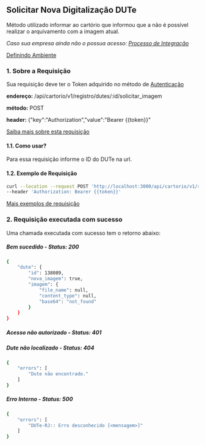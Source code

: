 ## Solicitar Nova Digitalização DUTe

Método utilizado informar ao cartório que informou que a não é possível realizar o arquivamento com a imagem atual.

*Caso sua empresa ainda não o possua acesso: [Processo de Integração](../../integracao.md)*

[Definindo Ambiente](../../ambiente.md)

### 1. Sobre a Requisição

Sua requisição deve ter o Token adquirido no método de [Autenticação](../autenticacao.md)

__endereço:__ /api/cartorio/v1/registro/dutes/:id/solicitar_imagem

__método:__ POST

__header:__ {"key":"Authorization","value":"Bearer {{token}}"

[Saiba mais sobre esta requisição](POSTMAN)

#### 1.1. Como usar?

Para essa requisição informe o ID do DUTe na url.

#### 1.2. Exemplo de Requisição

```bash
curl --location --request POST 'http://localhost:3000/api/cartorio/v1/registro/dutes/138089/solicitar_imagem' \
--header 'Authorization: Bearer {{token}}'
```

[Mais exemplos de requisição](POSTMAN)

### 2. Requisição executada com sucesso

Uma chamada executada com sucesso tem o retorno abaixo: 

##### Bem sucedido - Status: 200
```bash
{
    "dute": {
        "id": 138089,
        "nova_imagem": true,
        "imagem": {
            "file_name": null,
            "content_type": null,
            "base64": "not_found"
        }
    }
}
```

##### Acesso não autorizado - Status: 401

##### Dute não localizado - Status: 404

```bash
{
    "errors": [
        "Dute não encontrado."
    ]
}
```

##### Erro Interno - Status: 500
```bash
{
    "errors": [
        "DUTe-RJ:: Erro desconhecido [<mensagem>]"
    ]
}
```
